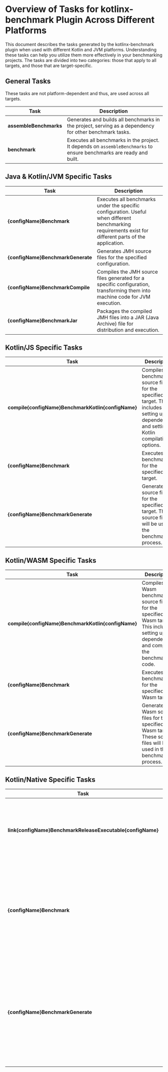 # Overview of Tasks for kotlinx-benchmark Plugin Across Different Platforms

This document describes the tasks generated by the kotlinx-benchmark plugin when used with different Kotlin and JVM platforms. Understanding these tasks can help you utilize them more effectively in your benchmarking projects. The tasks are divided into two categories: those that apply to all targets, and those that are target-specific.

## General Tasks

These tasks are not platform-dependent and thus, are used across all targets.

| Task                   | Description                                                                                                          |
| ---------------------- | -------------------------------------------------------------------------------------------------------------------- |
| **assembleBenchmarks** | Generates and builds all benchmarks in the project, serving as a dependency for other benchmark tasks.               |
| **benchmark**          | Executes all benchmarks in the project. It depends on `assembleBenchmarks` to ensure benchmarks are ready and built. |

## Java & Kotlin/JVM Specific Tasks

| Task                              | Description                                                                                                                                             |
| --------------------------------- | ------------------------------------------------------------------------------------------------------------------------------------------------------- |
| **{configName}Benchmark**         | Executes all benchmarks under the specific configuration. Useful when different benchmarking requirements exist for different parts of the application. |
| **{configName}BenchmarkGenerate** | Generates JMH source files for the specified configuration.                                                                                             |
| **{configName}BenchmarkCompile**  | Compiles the JMH source files generated for a specific configuration, transforming them into machine code for JVM execution.                            |
| **{configName}BenchmarkJar**      | Packages the compiled JMH files into a JAR (Java Archive) file for distribution and execution.                                                          |

## Kotlin/JS Specific Tasks

| Task                                               | Description                                                                                                                                      |
| -------------------------------------------------- | ------------------------------------------------------------------------------------------------------------------------------------------------ |
| **compile{configName}BenchmarkKotlin{configName}** | Compiles JS benchmark source files for the specified JS target. This includes setting up dependencies and setting up Kotlin compilation options. |
| **{configName}Benchmark**                          | Executes all benchmarks for the specified JS target.                                                                                             |
| **{configName}BenchmarkGenerate**                  | Generates JS source files for the specified JS target. These source files will be used in the benchmarking process.                              |

## Kotlin/WASM Specific Tasks

| Task                                               | Description                                                                                                                                    |
| -------------------------------------------------- | ---------------------------------------------------------------------------------------------------------------------------------------------- |
| **compile{configName}BenchmarkKotlin{configName}** | Compiles Wasm benchmark source files for the specified Wasm target. This includes setting up dependencies and compiling the benchmarking code. |
| **{configName}Benchmark**                          | Executes all benchmarks for the specified Wasm target.                                                                                         |
| **{configName}BenchmarkGenerate**                  | Generates Wasm source files for the specified Wasm target. These source files will be used in the benchmarking process.                        |

## Kotlin/Native Specific Tasks

| Task                                                       | Description                                                                                                                                                                           |
| ---------------------------------------------------------- | ------------------------------------------------------------------------------------------------------------------------------------------------------------------------------------- |
| **link{configName}BenchmarkReleaseExecutable{configName}** | Compiles the generated files and creates an executable. The entry point for the executable is the generated main function.                                                            |
| **{configName}Benchmark**                                  | Executes the benchmarks for each benchmark configuration defined in the plugin extension corresponding to the specific config. For the "main" configuration, `configName` is dropped. |
| **{configName}BenchmarkGenerate**                          | Takes compiled user code, retrieves metadata and generates the code needed for measurement. This is a native-target-specific task (e.g., for `macosX64()`, `native` -> `macosX64`).   |
